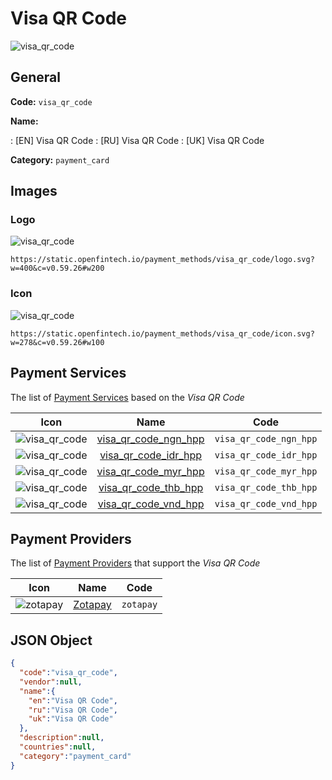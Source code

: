 
# Visa QR Code 
![visa_qr_code](https://static.openfintech.io/payment_methods/visa_qr_code/logo.svg?w=400&c=v0.59.26#w200)  

## General 
**Code:** `visa_qr_code` 
 
**Name:** 
 
:	[EN] Visa QR Code 
:	[RU] Visa QR Code 
:	[UK] Visa QR Code 
 
**Category:** `payment_card` 
 

## Images 

### Logo 
![visa_qr_code](https://static.openfintech.io/payment_methods/visa_qr_code/logo.svg?w=400&c=v0.59.26#w200)  

```
https://static.openfintech.io/payment_methods/visa_qr_code/logo.svg?w=400&c=v0.59.26#w200
```  

### Icon 
![visa_qr_code](https://static.openfintech.io/payment_methods/visa_qr_code/icon.svg?w=278&c=v0.59.26#w100)  

```
https://static.openfintech.io/payment_methods/visa_qr_code/icon.svg?w=278&c=v0.59.26#w100
```  

## Payment Services 
 
The list of [Payment Services](/payment-services/) based on the _Visa QR Code_ 

|Icon|Name|Code| 
|:---:|:---:|:---:| 
|![visa_qr_code](https://static.openfintech.io/payment_methods/visa_qr_code/icon.svg?w=278&c=v0.59.26#w100) |[visa_qr_code_ngn_hpp](/payment-services/visa_qr_code_ngn_hpp/)|`visa_qr_code_ngn_hpp`| 
|![visa_qr_code](https://static.openfintech.io/payment_methods/visa_qr_code/icon.svg?w=278&c=v0.59.26#w100) |[visa_qr_code_idr_hpp](/payment-services/visa_qr_code_idr_hpp/)|`visa_qr_code_idr_hpp`| 
|![visa_qr_code](https://static.openfintech.io/payment_methods/visa_qr_code/icon.svg?w=278&c=v0.59.26#w100) |[visa_qr_code_myr_hpp](/payment-services/visa_qr_code_myr_hpp/)|`visa_qr_code_myr_hpp`| 
|![visa_qr_code](https://static.openfintech.io/payment_methods/visa_qr_code/icon.svg?w=278&c=v0.59.26#w100) |[visa_qr_code_thb_hpp](/payment-services/visa_qr_code_thb_hpp/)|`visa_qr_code_thb_hpp`| 
|![visa_qr_code](https://static.openfintech.io/payment_methods/visa_qr_code/icon.svg?w=278&c=v0.59.26#w100) |[visa_qr_code_vnd_hpp](/payment-services/visa_qr_code_vnd_hpp/)|`visa_qr_code_vnd_hpp`| 
 

## Payment Providers 
 
The list of [Payment Providers](/payment-providers/) that support the _Visa QR Code_ 

|Icon|Name|Code| 
|:---:|:---:|:---:| 
|![zotapay](https://static.openfintech.io/payment_providers/zotapay/icon.png?w=278&c=v0.59.26#w100) |[Zotapay](/payment-providers/zotapay/)|`zotapay`| 
 

## JSON Object 

```json
{
  "code":"visa_qr_code",
  "vendor":null,
  "name":{
    "en":"Visa QR Code",
    "ru":"Visa QR Code",
    "uk":"Visa QR Code"
  },
  "description":null,
  "countries":null,
  "category":"payment_card"
}
```  
